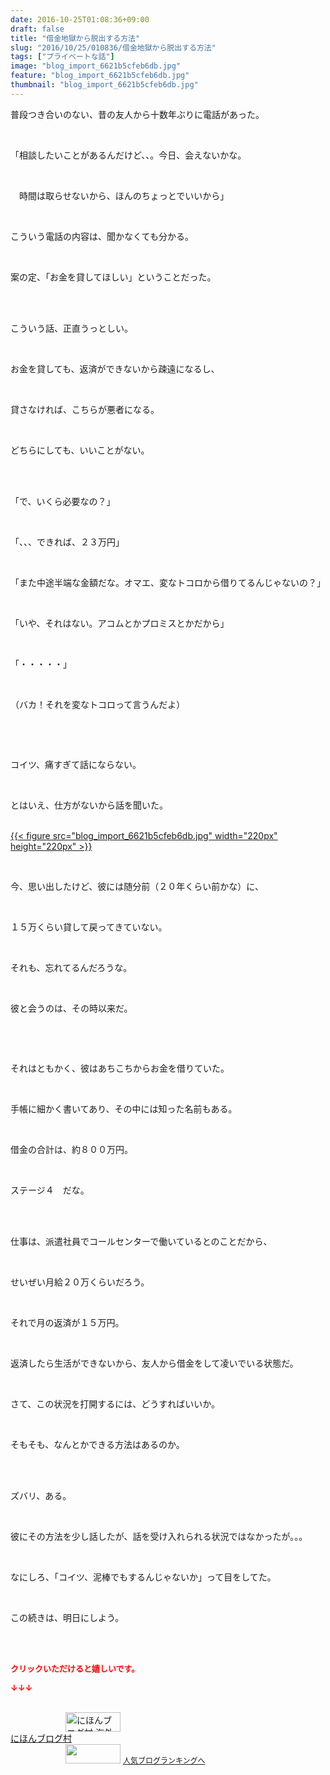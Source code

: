 ```yaml
---
date: 2016-10-25T01:08:36+09:00
draft: false
title: "借金地獄から脱出する方法"
slug: "2016/10/25/010836/借金地獄から脱出する方法"
tags: ["プライベートな話"]
image: "blog_import_6621b5cfeb6db.jpg"
feature: "blog_import_6621b5cfeb6db.jpg"
thumbnail: "blog_import_6621b5cfeb6db.jpg"
---
```

<p>普段つき合いのない、昔の友人から十数年ぶりに電話があった。</p><br/><p>「相談したいことがあるんだけど、、。今日、会えないかな。</p><br/><p>　時間は取らせないから、ほんのちょっとでいいから」</p><br/><p>こういう電話の内容は、聞かなくても分かる。</p><br/><p>案の定、「お金を貸してほしい」ということだった。</p><br/><p><br/>こういう話、正直うっとしい。</p><br/><p>お金を貸しても、返済ができないから疎遠になるし、</p><br/><p>貸さなければ、こちらが悪者になる。</p><br/><p>どちらにしても、いいことがない。</p><br/><p><br/>「で、いくら必要なの？」</p><br/><p>「、、、できれば、２３万円」</p><br/><p>「また中途半端な金額だな。オマエ、変なトコロから借りてるんじゃないの？」</p><br/><p>「いや、それはない。アコムとかプロミスとかだから」</p><br/><p>「・・・・・」</p><br/><p>（バカ！それを変なトコロって言うんだよ）</p><br/><p><br/></p><p>コイツ、痛すぎて話にならない。</p><br/><p>とはいえ、仕方がないから話を聞いた。</p><p><br/><a href="blog_import_6621b5d15fe04.jpg">{{< figure src="blog_import_6621b5cfeb6db.jpg" width="220px" height="220px" >}}</a> <br/></p><br/><p>今、思い出したけど、彼には随分前（２０年くらい前かな）に、</p><br/><p>１５万くらい貸して戻ってきていない。</p><br/><p>それも、忘れてるんだろうな。</p><br/><p>彼と会うのは、その時以来だ。</p><br/><p><br/></p><p>それはともかく、彼はあちこちからお金を借りていた。</p><br/><p>手帳に細かく書いてあり、その中には知った名前もある。</p><br/><p>借金の合計は、約８００万円。</p><br/><p>ステージ４　だな。</p><br/><br/><p>仕事は、派遣社員でコールセンターで働いているとのことだから、</p><br/><p>せいぜい月給２０万くらいだろう。</p><br/><p>それで月の返済が１５万円。</p><br/><p>返済したら生活ができないから、友人から借金をして凌いでいる状態だ。</p><p><br/></p><p>さて、この状況を打開するには、どうすればいいか。</p><br/><p>そもそも、なんとかできる方法はあるのか。</p><br/><br/><p>ズバリ、ある。</p><p><br/></p><p>彼にその方法を少し話したが、話を受け入れられる状況ではなかったが。。。</p><br/><p>なにしろ、「コイツ、泥棒でもするんじゃないか」って目をしてた。</p><br/><p>この続きは、明日にしよう。</p><br/><br/><p><font color="#ff0000" size="2"><strong>クリックいただけると嬉しいです。<br/></strong></font></p><p><font color="#ff0000" size="2"><strong>↓↓↓</strong></font></p><p><br/><a href="ranking.html?p_cid=01260127" target="_blank"><img border="0" alt="にほんブログ村 海外生活ブログ バリ島情報へ" src="data:image/svg+xml;charset=utf-8,%3Csvg%20xmlns%3D%22http%3A%2F%2Fwww.w3.org%2F2000%2Fsvg%22%20title%3D%22Placeholder%20for%20Images%22%20role%3D%22presentation%22%20viewBox%3D%220%200%2088%2031%22%20%2F%3E" width="88" height="31" data-src="https://img-proxy.blog-video.jp/images?url=http%3A%2F%2Foverseas.blogmura.com%2Fbali%2Fimg%2Fbali88_31.gif" style="aspect-ratio: auto 88 / 31;"/><noscript><img border="0" alt="にほんブログ村 海外生活ブログ バリ島情報へ" src="https://img-proxy.blog-video.jp/images?url=http%3A%2F%2Foverseas.blogmura.com%2Fbali%2Fimg%2Fbali88_31.gif" width="88" height="31"></noscript></a> <br/><a href="ranking.html?p_cid=01260127" target="_blank">にほんブログ村</a> <br/><a title="人気ブログランキングへ" href="link.php?1804582"><img border="0" src="data:image/svg+xml;charset=utf-8,%3Csvg%20xmlns%3D%22http%3A%2F%2Fwww.w3.org%2F2000%2Fsvg%22%20title%3D%22Placeholder%20for%20Images%22%20role%3D%22presentation%22%20viewBox%3D%220%200%2088%2031%22%20%2F%3E" width="88" height="31" data-src="https://blog.with2.net/img/banner/banner_22.gif" style="aspect-ratio: auto 88 / 31;"/><noscript><img border="0" src="https://blog.with2.net/img/banner/banner_22.gif" width="88" height="31"></noscript></a> <a style="FONT-SIZE: 12px" href="link.php?1804582">人気ブログランキングへ</a> </p>

